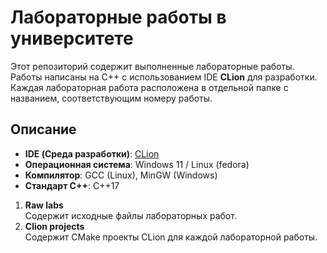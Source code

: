 # Лабораторные работы в университете

Этот репозиторий содержит выполненные лабораторные работы.  
Работы написаны на C++ с использованием IDE **CLion** для разработки. 
Каждая лабораторная работа расположена в отдельной папке с названием, соответствующим номеру работы.  

## Описание
- **IDE (Среда разработки)**: [CLion](https://www.jetbrains.com/clion/)
- **Операционная система**: Windows 11 / Linux (fedora)
- **Компилятор**: GCC (Linux), MinGW (Windows)
- **Стандарт C++**: C++17

1. **Raw labs**  
   Содержит исходные файлы лабораторных работ.  
2. **Clion projects**  
   Содержит CMake проекты CLion для каждой лабораторной работы.
